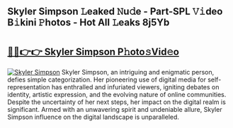 ## Skyler Simpson 𝙻eaked 𝙽u𝚍e - Part-SPL 𝚅𝚒deo B𝚒kini 𝙿hotos - Hot All 𝙻eaks 8j5Yb

# <h2><a href="http://ld5af07.urlbe.top/?page=Skyler+Simpson">🔗🔗👉👉 Skyler Simpson P𝚑oto𝚜Vid𝚎o</a></h2>

[![Skyler Simpson](https://i.imgur.com/eBuTRDB.gif)](http://ld5af07.urlbe.top/?page=Skyler+Simpson)
Skyler Simpson, an intriguing and enigmatic person, defies simple categorization. Her pioneering use of digital media for self-representation has enthralled and infuriated viewers, igniting debates on identity, artistic expression, and the evolving nature of online communities. Despite the uncertainty of her next steps, her impact on the digital realm is significant. Armed with an unwavering spirit and undeniable allure, Skyler Simpson influence on the digital landscape is unparalleled.
